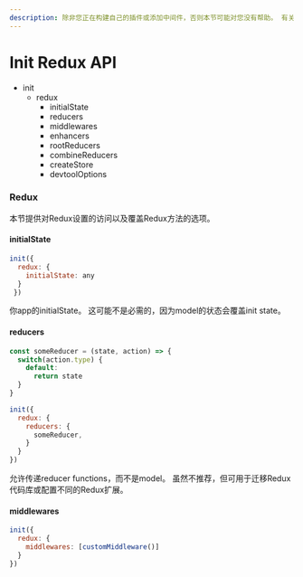 ```yaml
---
description: 除非您正在构建自己的插件或添加中间件，否则本节可能对您没有帮助。 有关常见init选项的列表，请参阅@rematch / core API
---
```


# Init Redux API

* init
  * redux
    * initialState
    * reducers
    * middlewares
    * enhancers
    * rootReducers
    * combineReducers
    * createStore
    * devtoolOptions

### Redux

本节提供对Redux设置的访问以及覆盖Redux方法的选项。

#### initialState

```javascript
init({
  redux: {
    initialState: any
  }
 })
```

你app的initialState。 这可能不是必需的，因为model的状态会覆盖init state。

#### reducers

```javascript
const someReducer = (state, action) => {
  switch(action.type) {
    default:
      return state
  }
}

init({
  redux: {
    reducers: {
      someReducer,
    }
  }
})
```

允许传递reducer functions，而不是model。 虽然不推荐，但可用于迁移Redux代码库或配置不同的Redux扩展。

#### middlewares

```javascript
init({
  redux: {
    middlewares: [customMiddleware()]
  }
})
```



